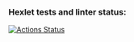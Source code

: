 ### Hexlet tests and linter status:
[![Actions Status](https://github.com/mad-chameleon/frontend-project-12/actions/workflows/hexlet-check.yml/badge.svg)](https://github.com/mad-chameleon/frontend-project-12/actions)